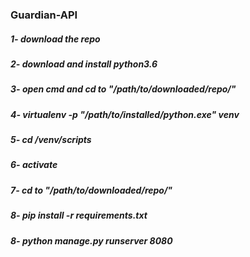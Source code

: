 ### Guardian-API
##### 1- download the repo
##### 2- download and install  python3.6
##### 3- open cmd and cd to "/path/to/downloaded/repo/"
##### 4- virtualenv -p "/path/to/installed/python.exe"  venv
##### 5- cd /venv/scripts
##### 6- activate
##### 7- cd to "/path/to/downloaded/repo/"
##### 8- pip install -r requirements.txt
##### 8- python manage.py runserver 8080
